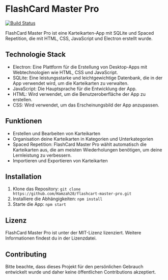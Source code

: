 # FlashCard Master Pro

[![Build Status](https://travis-ci.com/Hamzah28/flashcart-master-pro.svg?branch=master)](https://travis-ci.com/Hamzah28/flashcart-master-pro)

FlashCard Master Pro ist eine Karteikarten-App mit SQLite und Spaced Repetition, die mit HTML, CSS, JavaScript und Electron erstellt wurde.

## Technologie Stack

- Electron: Eine Plattform für die Erstellung von Desktop-Apps mit Webtechnologien wie HTML, CSS und JavaScript.
- SQLite: Eine leistungsstarke und leichtgewichtige Datenbank, die in der App verwendet wird, um die Karteikarten zu verwalten.
- JavaScript: Die Hauptsprache für die Entwicklung der App.
- HTML: Wird verwendet, um die Benutzeroberfläche der App zu erstellen.
- CSS: Wird verwendet, um das Erscheinungsbild der App anzupassen.

## Funktionen

- Erstellen und Bearbeiten von Karteikarten
- Organisation deine Karteikarten in Kategorien und Unterkategorien
- Spaced Repetition: FlashCard Master Pro wählt automatisch die Karteikarten aus, die am meisten Wiederholungen benötigen, um deine Lernleistung zu verbessern.
- Importieren und Exportieren von Karteikarten

## Installation

1. Klone das Repository: `git clone https://github.com/Hamzah28/flashcart-master-pro.git`
2. Installiere die Abhängigkeiten: `npm install`
3. Starte die App: `npm start`

## Lizenz

FlashCard Master Pro ist unter der MIT-Lizenz lizenziert. Weitere Informationen findest du in der Lizenzdatei.

## Contributing

Bitte beachte, dass dieses Projekt für den persönlichen Gebrauch entwickelt wurde und daher keine öffentlichen Contributions akzeptiert.
